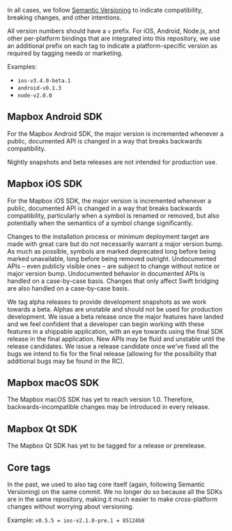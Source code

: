 In all cases, we follow [Semantic Versioning](http://semver.org) to indicate compatibility, breaking changes, and other intentions. 

All version numbers should have a `v` prefix. For iOS, Android, Node.js, and other per-platform bindings that are integrated into this repository, we use an additional prefix on each tag to indicate a platform-specific version as required by tagging needs or marketing.

Examples:

- `ios-v3.4.0-beta.1`
- `android-v0.1.3`
- `node-v2.0.0`

## Mapbox Android SDK

For the Mapbox Android SDK, the major version is incremented whenever a public, documented API is changed in a way that breaks backwards compatibility.

Nightly snapshots and beta releases are not intended for production use.

## Mapbox iOS SDK

For the Mapbox iOS SDK, the major version is incremented whenever a public, documented API is changed in a way that breaks backwards compatibility, particularly when a symbol is renamed or removed, but also potentially when the semantics of a symbol change significantly.

Changes to the installation process or minimum deployment target are made with great care but do not necessarily warrant a major version bump. As much as possible, symbols are marked deprecated long before being marked unavailable, long before being removed outright. Undocumented APIs – even publicly visible ones – are subject to change without notice or major version bump. Undocumented behavior in documented APIs is handled on a case-by-case basis. Changes that only affect Swift bridging are also handled on a case-by-case basis.

We tag alpha releases to provide development snapshots as we work towards a beta. Alphas are unstable and should not be used for production development. We issue a beta release once the major features have landed and we feel confident that a developer can begin working with these features in a shippable application, with an eye towards using the final SDK release in the final application. New APIs may be fluid and unstable until the release candidates. We issue a release candidate once we’ve fixed all the bugs we intend to fix for the final release (allowing for the possibility that additional bugs may be found in the RC).

## Mapbox macOS SDK

The Mapbox macOS SDK has yet to reach version 1.0. Therefore, backwards-incompatible changes may be introduced in every release.

## Mapbox Qt SDK

The Mapbox Qt SDK has yet to be tagged for a release or prerelease.

## Core tags

In the past, we used to also tag core itself (again, following Semantic Versioning) on the same commit. We no longer do so because all the SDKs are in the same repository, making it much easier to make cross-platform changes without worrying about versioning.

Example: `v0.5.5 = ios-v2.1.0-pre.1 = 85124b8`